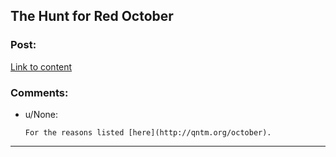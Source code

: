 ## The Hunt for Red October

### Post:

[Link to content](http://www.amazon.com/The-Hunt-October-Jack-Ryan/dp/0425240339)

### Comments:

- u/None:
  ```
  For the reasons listed [here](http://qntm.org/october).
  ```

---

